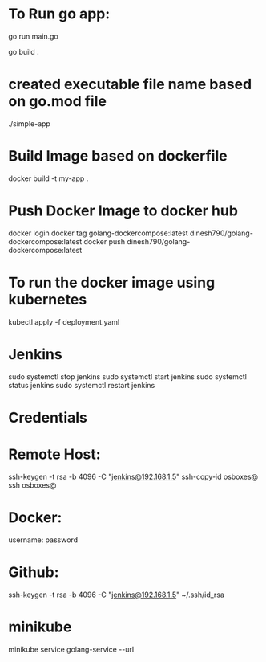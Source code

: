 # To Run go app:

go run main.go

go build .

# created executable file name based on go.mod file 
./simple-app

# Build Image based on dockerfile

docker build -t my-app .

# Push Docker Image to docker hub

docker login
docker tag golang-dockercompose:latest dinesh790/golang-dockercompose:latest
docker push dinesh790/golang-dockercompose:latest


# To run the docker image using kubernetes

kubectl apply -f deployment.yaml 

# Jenkins

sudo systemctl stop jenkins
sudo systemctl start jenkins
sudo systemctl status jenkins
sudo systemctl restart jenkins

# Credentials 

# Remote Host:
ssh-keygen -t rsa -b 4096 -C "jenkins@192.168.1.5"
ssh-copy-id osboxes@<IP>
ssh osboxes@<IP>

# Docker:
username:
password

# Github:
ssh-keygen -t rsa -b 4096 -C "jenkins@192.168.1.5"
~/.ssh/id_rsa


# minikube 
minikube service golang-service --url